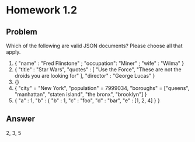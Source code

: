 # Homework 1.2

## Problem

Which of the following are valid JSON documents? Please choose all that apply.
 1. { "name" : "Fred Flinstone" ; "occupation": "Miner" ; "wife" : "Wilma" }
 2. { "title" : "Star Wars", "quotes" : [ "Use the Force", "These are not the droids you are looking for" ], "director" : "George Lucas" }
 3. \{\}
 4. { "city" = "New York", "population" = 7999034, "boroughs" = ["queens", "manhattan", "staten island", "the bronx", "brooklyn"] }
 5. { "a" : 1, "b" : { "b" : 1, "c" : "foo", "d" : "bar", "e" : [1, 2, 4] } }
 
## Answer
2, 3, 5